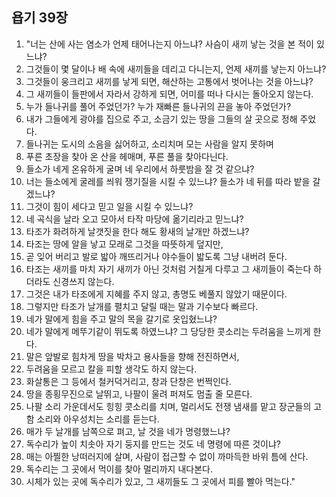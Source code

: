 ## 욥기 39장

1. "너는 산에 사는 염소가 언제 태어나는지 아느냐? 사슴이 새끼 낳는 것을 본 적이 있느냐?
2. 그것들이 몇 달이나 배 속에 새끼들을 데리고 다니는지, 언제 새끼를 낳는지 아느냐?
3. 그것들이 웅크리고 새끼를 낳게 되면, 해산하는 고통에서 벗어나는 것을 아느냐?
4. 그 새끼들이 들판에서 자라서 강하게 되면, 어미를 떠나 다시는 돌아오지 않는다.
5. 누가 들나귀를 풀어 주었던가? 누가 재빠른 들나귀의 끈을 놓아 주었던가?
6. 내가 그들에게 광야를 집으로 주고, 소금기 있는 땅을 그들의 살 곳으로 정해 주었다.
7. 들나귀는 도시의 소음을 싫어하고, 소리치며 모는 사람을 알지 못하며
8. 푸른 초장을 찾아 온 산을 헤매며, 푸른 풀을 찾아다닌다.
9. 들소가 네게 온유하게 굴며 네 우리에서 하룻밤을 잘 것 같으냐?
10. 너는 들소에게 굴레를 씌워 쟁기질을 시킬 수 있느냐? 들소가 네 뒤를 따라 밭을 갈겠느냐?
11. 그것이 힘이 세다고 믿고 일을 시킬 수 있느냐?
12. 네 곡식을 날라 오고 모아서 타작 마당에 옮기리라고 믿느냐?
13. 타조가 화려하게 날갯짓을 한다 해도 황새의 날개만 하겠느냐?
14. 타조는 땅에 알을 낳고 모래로 그것을 따뜻하게 덮지만,
15. 곧 잊어 버리고 발로 밟아 깨뜨리거나 야수들이 밟도록 그냥 내버려 둔다.
16. 타조는 새끼를 마치 자기 새끼가 아닌 것처럼 거칠게 다루고 그 새끼들이 죽는다 하더라도 신경쓰지 않는다.
17. 그것은 내가 타조에게 지혜를 주지 않고, 총명도 베풀지 않았기 때문이다.
18. 그렇지만 타조가 날개를 펼치고 달릴 때는 말과 기수보다 빠르다.
19. 네가 말에게 힘을 주고 말의 목을 갈기로 옷입혔느냐?
20. 네가 말에게 메뚜기같이 뛰도록 하였느냐? 그 당당한 콧소리는 두려움을 느끼게 한다.
21. 말은 앞발로 힘차게 땅을 박차고 용사들을 향해 전진하면서,
22. 두려움을 모르고 칼을 피할 생각도 하지 않는다.
23. 화살통은 그 등에서 철커덕거리고, 창과 단창은 번쩍인다.
24. 땅을 종횡무진으로 날뛰고, 나팔이 울려 퍼져도 멈출 줄 모른다.
25. 나팔 소리 가운데서도 힝힝 콧소리를 치며, 멀리서도 전쟁 냄새를 맡고 장군들의 고함 소리와 아우성치는 소리를 듣는다.
26. 매가 두 날개를 남쪽으로 펴고, 날 것을 네가 명령했느냐?
27. 독수리가 높이 치솟아 자기 둥지를 만드는 것도 네 명령에 따른 것이냐?
28. 매는 아찔한 낭떠러지에 살며, 사람이 접근할 수 없이 까마득한 바위 틈에 산다.
29. 독수리는 그 곳에서 먹이를 찾아 멀리까지 내다본다.
30. 시체가 있는 곳에 독수리가 있고, 그 새끼들도 그 곳에서 피를 빨아 먹는다."